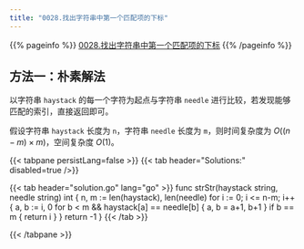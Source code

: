 ```yaml
---
title: "0028.找出字符串中第一个匹配项的下标"
---
```


{{% pageinfo %}}
[0028.找出字符串中第一个匹配项的下标](https://leetcode.cn/problems/find-the-index-of-the-first-occurrence-in-a-string/)
{{% /pageinfo %}}

## 方法一：朴素解法

以字符串 `haystack` 的每一个字符为起点与字符串 `needle` 进行比较，若发现能够匹配的索引，直接返回即可。 

假设字符串 `haystack` 长度为 `n`，字符串 `needle` 长度为 `m`，则时间复杂度为 $O((n-m) \times m)$，空间复杂度 $O(1)$。

{{< tabpane persistLang=false >}}
{{< tab header="Solutions:" disabled=true />}}

{{< tab header="solution.go" lang="go" >}}
func strStr(haystack string, needle string) int {
	n, m := len(haystack), len(needle)
	for i := 0; i <= n-m; i++ {
		a, b := i, 0
		for b < m && haystack[a] == needle[b] {
			a, b = a+1, b+1
		}
		if b == m {
			return i
		}
	}
	return -1
}
{{< /tab >}}

{{< /tabpane >}}

